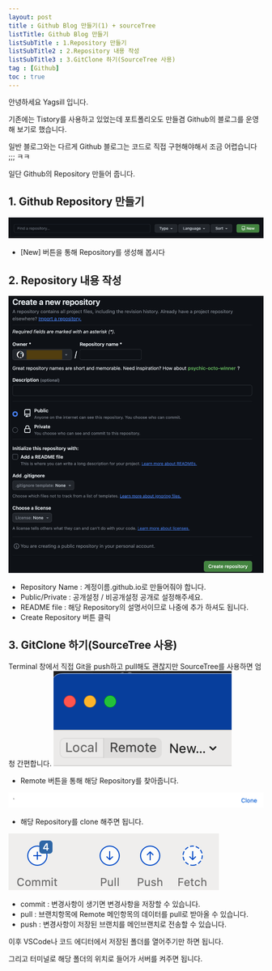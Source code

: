 ```yaml
---
layout: post
title : Github Blog 만들기(1) + sourceTree
listTitle: Github Blog 만들기
listSubTitle : 1.Repository 만들기
listSubTitle2 : 2.Repository 내용 작성
listSubTitle3 : 3.GitClone 하기(SourceTree 사용)
tag : [Github]
toc : true
---
```


안녕하세요 Yagsill 입니다.
  
기존에는 Tistory를 사용하고 있었는데 포트폴리오도 만들겸 Github의 블로그를 운영해 보기로 했습니다.
  
일반 블로그와는 다르게 Github 블로그는 코드로 직접 구현해야해서 조금 어렵습니다 ;;; ㅋㅋ
  
일단 Github의 Repository 만들어 줍니다.

<div id="subTitle"></div>

## **1. Github Repository 만들기**
![image](/assets/repositoryNew.png)

* [New] 버튼을 통해 Repository를 생성해 봅시다
<div id="subTitle2"></div>

## **2. Repository 내용 작성**
![image](/assets/repositoryCreate.png)

* Repository Name : 계정이름.github.io로 만들어줘야 합니다.  
* Public/Private : 공개설정 / 비공개설정 공개로 설정해주세요.
* README file : 해당 Repository의 설명서이므로 나중에 추가 하셔도 됩니다.
* Create Repository 버튼 클릭

<div id="subTitle3"></div>

## **3. GitClone 하기(SourceTree 사용)**
  
Terminal 창에서 직접 Git을 push하고 pull해도 괜찮지만 SourceTree를 사용하면 엄청 간편합니다.
![image](/assets/sourceTreeMenu.png)

* Remote 버튼을 통해 해당 Repository를 찾아줍니다.

![image](/assets/sourceTreeClone.png)

* 해당 Repository를 clone 해주면 됩니다.

![image](/assets/sourceTreeMenus.png)

* commit : 변경사항이 생기면 변경사항을 저장할 수 있습니다.
* pull : 브랜치항목에 Remote 메인항목의 데이터를 pull로 받아올 수 있습니다.
* push : 변경사항이 저장된 브랜치를 메인브랜치로 전송할 수 있습니다.

이후 VSCode나 코드 에디터에서 저장된 폴더를 열어주기만 하면 됩니다.
  
그리고 터미널로 해당 폴더의 위치로 들어가 서버를 켜주면 됩니다.